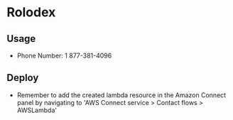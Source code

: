 # Rolodex

## Usage

- Phone Number: 1 877-381-4096

## Deploy

- Remember to add the created lambda resource in the Amazon Connect panel by navigating to 'AWS Connect service > Contact flows > AWSLambda'
